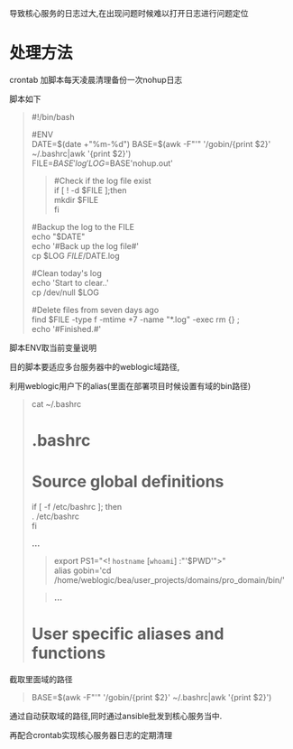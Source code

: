  导致核心服务的日志过大,在出现问题时候难以打开日志进行问题定位

 
# 处理方法

 crontab 加脚本每天凌晨清理备份一次nohup日志

 脚本如下

 
> #!/bin/bash
> 
>  #ENV  
>  DATE=$(date +"%m-%d")  
>  BASE=$(awk -F"'" '/gobin/{print $2}' ~/.bashrc|awk '{print $2}')  
>  FILE=$BASE'log'  
>  LOG=$BASE'nohup.out'
> 
>  >  #Check if the log file exist  
>  if [ ! -d $FILE ];then  
>  mkdir $FILE  
>  fi
> 
>  #Backup the log to the FILE  
>  echo "$DATE"  
>  echo '#Back up the log file#'  
>  cp $LOG $FILE/$DATE.log
> 
>  #Clean today's log  
>  echo 'Start to clear..'  
>  cp /dev/null $LOG
> 
>  #Delete files from seven days ago  
>  find $FILE -type f -mtime +7 -name "*.log" -exec rm {} \;  
>  echo '#Finished.#'
> 
>  
 脚本ENV取当前变量说明

 目的脚本要适应多台服务器中的weblogic域路径,

 利用weblogic用户下的alias(里面在部署项目时候设置有域的bin路径)

 
> cat ~/.bashrc  
>  # .bashrc
> 
>  # Source global definitions  
>  if [ -f /etc/bashrc ]; then  
>  . /etc/bashrc  
>  fi
> 
>  **...**
> 
>  >  export PS1="<\! `hostname` [`whoami`] :"'$PWD'">"  
>  alias gobin='cd /home/weblogic/bea/user_projects/domains/pro_domain/bin/'
> 
>  > **...**
> 
>  
> 
>  # User specific aliases and functions
> 
>  
 截取里面域的路径

 
> BASE=$(awk -F"'" '/gobin/{print $2}' ~/.bashrc|awk '{print $2}')
> 
>  
 

 通过自动获取域的路径,同时通过ansible批发到核心服务当中.

 再配合crontab实现核心服务器日志的定期清理

 

 

  
   
   
 